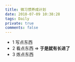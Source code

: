 ```yaml
---
title: 微习惯养成计划
date: 2018-07-09 10:38:28
tags: Daily
private: true
comments: false
---
```

- 1 写点东西
- 2 看点东西  =>  **于是就有长进了**
- 3 炼点东西
